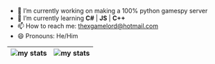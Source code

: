 - 🔭 I’m currently working on making a 100% python gamespy server
- 🌱 I’m currently learning **C#** | **JS** | **C++**
- 📫 How to reach me: [thexgamelord@hotmail.com](mailto:thexgamelord@hotmail.com)
- 😄 Pronouns: He/Him

| <a><img src="https://github-readme-stats-alpha-two-89.vercel.app/api?username=Thexgamelord&show=prs_merged,prs_merged_percentage&show_icons=true&theme=dark" alt="my stats"></a> | <a><img src="https://github-readme-stats-alpha-two-89.vercel.app/api/top-langs/?username=Thexgamelord&layout=compact&theme=dark" alt="my stats"></a>
| ------------- | ------------- |

<!--
**ThexGameLord/ThexGameLord** is a ✨ _special_ ✨ repository because its `README.md` (this file) appears on your GitHub profile.

Here are some ideas to get you started:

- 🔭 I’m currently working on ...
- 🌱 I’m currently learning ...
- 👯 I’m looking to collaborate on ...
- 🤔 I’m looking for help with ...
- 💬 Ask me about ...
- 📫 How to reach me: ...
- 😄 Pronouns: ...
- ⚡ Fun fact: ...
-->
